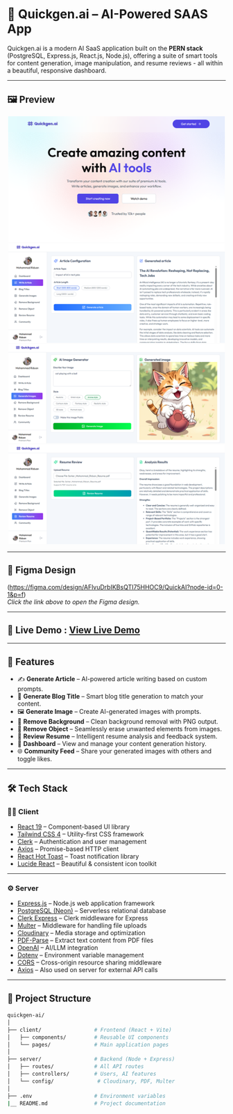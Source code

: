 # 🚀 Quickgen.ai – AI-Powered SAAS App

Quickgen.ai is a modern AI SaaS application built on the **PERN stack** (PostgreSQL, Express.js, React.js, Node.js), offering a suite of smart tools for content generation, image manipulation, and resume reviews - all within a beautiful, responsive dashboard.

---

## 🖼️ Preview

<p align="center">
  <img src="./client/public/preview.png" alt="Preview" width="500" />
  <img src="./client/public/preview-2.png" alt="Preview" width="500" />
  <img src="./client/public/preview-3.png" alt="Preview" width="500" />
  <img src="./client/public/preview-4.png" alt="Preview" width="500" />
</p>

---

## 🎨 Figma Design

(https://figma.com/design/AFlvuDrbIKBsQTI75HHOC9/QuickAI?node-id=0-1&p=f)  
*Click the link above to open the Figma design.*

---

## 🔗 Live Demo : [View Live Demo](https://quickgenai-smr.vercel.app/)

---

## 🌟 Features

- ✍️ **Generate Article** – AI-powered article writing based on custom prompts.
- 📰 **Generate Blog Title** – Smart blog title generation to match your content.
- 🖼️ **Generate Image** – Create AI-generated images with prompts.
- 🧽 **Remove Background** – Clean background removal with PNG output.
- 🎯 **Remove Object** – Seamlessly erase unwanted elements from images.
- 🧾 **Review Resume** – Intelligent resume analysis and feedback system.
- 📜 **Dashboard** – View and manage your content generation history.
- 🌐 **Community Feed** – Share your generated images with others and toggle likes.

---

## 🛠️ Tech Stack

### 🧑‍💻 Client

- [React 19](https://react.dev/) – Component-based UI library  
- [Tailwind CSS 4](https://tailwindcss.com/) – Utility-first CSS framework  
- [Clerk](https://clerk.dev/) – Authentication and user management  
- [Axios](https://axios-http.com/) – Promise-based HTTP client  
- [React Hot Toast](https://react-hot-toast.com/) – Toast notification library  
- [Lucide React](https://lucide.dev/) – Beautiful & consistent icon toolkit  

---

### ⚙️ Server

- [Express.js](https://expressjs.com/) – Node.js web application framework  
- [PostgreSQL (Neon)](https://neon.tech/) – Serverless relational database  
- [Clerk Express](https://clerk.dev/docs/backend/express) – Clerk middleware for Express  
- [Multer](https://github.com/expressjs/multer) – Middleware for handling file uploads  
- [Cloudinary](https://cloudinary.com/) – Media storage and optimization  
- [PDF-Parse](https://github.com/modesty/pdf-parse) – Extract text content from PDF files  
- [OpenAI](https://openai.com/) – AI/LLM integration  
- [Dotenv](https://www.npmjs.com/package/dotenv) – Environment variable management  
- [CORS](https://expressjs.com/en/resources/middleware/cors.html) – Cross-origin resource sharing middleware  
- [Axios](https://axios-http.com/) – Also used on server for external API calls  

---

## 📁 Project Structure

```bash
quickgen-ai/
│
├── client/                 # Frontend (React + Vite)
│   ├── components/         # Reusable UI components
│   └── pages/              # Main application pages
│
├── server/                 # Backend (Node + Express)
│   ├── routes/             # All API routes
│   ├── controllers/        # Users, AI features
│   └── config/              # Cloudinary, PDF, Multer
│
├── .env                    # Environment variables
|__ README.md               # Project documentation
